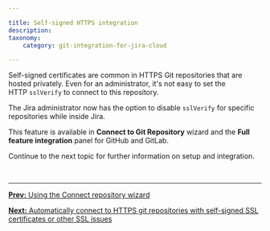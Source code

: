 ```yaml
---

title: Self-signed HTTPS integration
description:
taxonomy:
    category: git-integration-for-jira-cloud

---
```

Self-signed certificates are common in HTTPS Git repositories that are hosted privately. Even for an administrator, it's not easy to set the HTTP `sslVerify` to connect to this repository.

<div class="bbb-callout bbb--tip">
    <div class="irow">
    <div class="ilogobox">
        <span class="logoimg"></span>
    </div>
    <div class="imsgbox">
        The Jira administrator now has the option to disable <code>sslVerify</code> for specific repositories while inside Jira.
    </div>
    </div>
</div>

This feature is available in **Connect to Git Repository** wizard and the **Full feature integration** panel for GitHub and GitLab.

Continue to the next topic for further information on setup and integration.

&nbsp;
* * *

[**Prev:** Using the Connect repository wizard](/git-integration-for-jira-cloud/using-the-single-git-integration-wizard-gij-cloud)

[**Next:** Automatically connect to HTTPS git repositories with self-signed SSL certificates or other SSL issues](/git-integration-for-jira-cloud/automatically-connect-to-https-git-repositories-with-self-signed-ssl-certificates-or-other-ssl-issues-gij-cloud)

